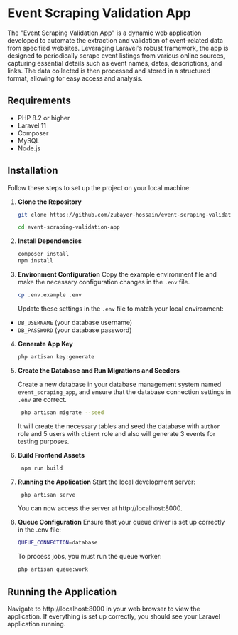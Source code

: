 # Event Scraping Validation App

The "Event Scraping Validation App" is a dynamic web application developed to automate the extraction and validation of event-related data from specified websites. Leveraging Laravel's robust framework, the app is designed to periodically scrape event listings from various online sources, capturing essential details such as event names, dates, descriptions, and links. The data collected is then processed and stored in a structured format, allowing for easy access and analysis.
## Requirements

- PHP 8.2 or higher
- Laravel 11
- Composer
- MySQL
- Node.js

## Installation

Follow these steps to set up the project on your local machine:

1. **Clone the Repository**

   ```bash
   git clone https://github.com/zubayer-hossain/event-scraping-validation-app.git
   ```
   ```bash
   cd event-scraping-validation-app
    ```


2. **Install Dependencies**

   ```bash
   composer install
   npm install
   ```


3. **Environment Configuration**
   Copy the example environment file and make the necessary configuration changes in the `.env` file.

   ```bash
   cp .env.example .env
   ```
   Update these settings in the `.env` file to match your local environment:
- `DB_USERNAME` (your database username)
- `DB_PASSWORD` (your database password)

4. **Generate App Key**

   ```bash
   php artisan key:generate
   ```

5. **Create the Database and Run Migrations and Seeders**
   
   Create a new database in your database management system named `event_scraping_app`, and ensure that the database connection settings in `.env` are correct.
   ```bash
    php artisan migrate --seed
    ```
    It will create the necessary tables and seed the database with `author` role and 5 users with `client`
 role and also will generate 3 events for testing purposes.


6. **Build Frontend Assets**

   ```bash
    npm run build
    ```


7. **Running the Application**
   Start the local development server:

   ```bash
    php artisan serve
    ```
   You can now access the server at http://localhost:8000.


8. **Queue Configuration**
   Ensure that your queue driver is set up correctly in the .env file:
    ```bash
    QUEUE_CONNECTION=database
    ```
   To process jobs, you must run the queue worker:
    ```bash
    php artisan queue:work
    ```

## Running the Application

Navigate to http://localhost:8000 in your web browser to view the application. If everything is set up correctly, you should see your Laravel application running.
